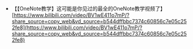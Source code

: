  - 【【OneNote教学】这可能是你见过的最全的OneNote教学视频了】 [https://www.bilibili.com/video/BV1wE411o7mP/?share_source=copy_web&vd_source=b544dffbbc7374c60856c7e05c252fe8](https://www.bilibili.com/video/BV1wE411o7mP/?share_source=copy_web&vd_source=b544dffbbc7374c60856c7e05c252fe8)